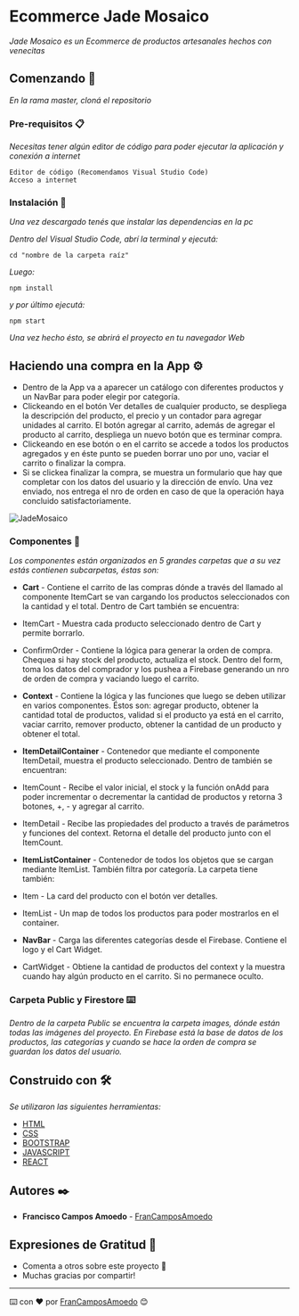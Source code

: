 # Ecommerce Jade Mosaico

_Jade Mosaico es un Ecommerce de productos artesanales hechos con venecitas_

## Comenzando 🚀

_En la rama master, cloná el repositorio_

### Pre-requisitos 📋

_Necesitas tener algún editor de código para poder ejecutar la aplicación y conexión a internet_

```
Editor de código (Recomendamos Visual Studio Code)
Acceso a internet
```

### Instalación 🔧

_Una vez descargado tenés que instalar las dependencias en la pc_

_Dentro del Visual Studio Code, abrí la terminal y ejecutá:_

```
cd "nombre de la carpeta raíz"
```

_Luego:_

```
npm install
```

_y por último ejecutá:_

```
npm start
```

_Una vez hecho ésto, se abrirá el proyecto en tu navegador Web_

## Haciendo una compra en la App ⚙️

* Dentro de la App va a aparecer un catálogo con diferentes productos y un NavBar para poder elegir por categoría. 
* Clickeando en el botón Ver detalles de cualquier producto, se despliega la descripción del producto, el precio y un contador para agregar unidades al carrito. El botón agregar al carrito, además de agregar el producto al carrito, despliega un nuevo botón que es terminar compra. 
* Clickeando en ese botón o en el carrito se accede a todos los productos agregados y en éste punto se pueden borrar uno por uno, vaciar el carrito o finalizar la compra.
* Si se clickea finalizar la compra, se muestra un formulario que hay que completar con los datos del usuario y la dirección de envío. Una vez enviado, nos entrega el nro de orden en caso de que la operación haya concluido satisfactoriamente.

![JadeMosaico](https://user-images.githubusercontent.com/89227073/168498543-b2cfc52a-fdfc-4e48-8212-22955dca8bec.gif)

### Componentes 🔩

_Los componentes están organizados en 5 grandes carpetas que a su vez estás contienen subcarpetas, éstas son:_

* **Cart** - Contiene el carrito de las compras dónde a través del llamado al componente ItemCart se van cargando los productos seleccionados con la cantidad y el total.
Dentro de Cart también se encuentra:
* ItemCart - Muestra cada producto seleccionado dentro de Cart y permite borrarlo.
* ConfirmOrder - Contiene la lógica para generar la orden de compra. Chequea si hay stock del producto, actualiza el stock. Dentro del form, toma los datos del comprador y los pushea a Firebase generando un nro de orden de compra y vaciando luego el carrito.

* **Context** - Contiene la lógica y las funciones que luego se deben utilizar en varios componentes. Éstos son: agregar producto, obtener la cantidad total de productos, validad si el producto ya está en el carrito, vaciar carrito, remover producto, obtener la cantidad de un producto y obtener el total.

* **ItemDetailContainer** - Contenedor que mediante el componente ItemDetail, muestra el producto seleccionado.
Dentro de también se encuentran:
* ItemCount - Recibe el valor inicial, el stock y la función onAdd para poder incrementar o decrementar la cantidad de productos y retorna 3 botones, +, - y agregar al carrito.
* ItemDetail - Recibe las propiedades del producto a través de parámetros y funciones del context. Retorna el detalle del producto junto con el ItemCount.

* **ItemListContainer** - Contenedor de todos los objetos que se cargan mediante ItemList. También filtra por categoría.
La carpeta tiene también:
* Item - La card del producto con el botón ver detalles.
* ItemList - Un map de todos los productos para poder mostrarlos en el container.

* **NavBar** - Carga las diferentes categorías desde el Firebase. Contiene el logo y el Cart Widget.
* CartWidget - Obtiene la cantidad de productos del context y la muestra cuando hay algún producto en el carrito. Si no permanece oculto.

### Carpeta Public y Firestore ⌨️

_Dentro de la carpeta Public se encuentra la carpeta images, dónde están todas las imágenes del proyecto.
En Firebase está la base de datos de los productos, las categorías y cuando se hace la orden de compra se guardan los datos del usuario._

## Construido con 🛠️

_Se utilizaron las siguientes herramientas:_

* [HTML](https://developer.mozilla.org/es/docs/Web/HTML)
* [CSS](https://developer.mozilla.org/es/docs/Web/CSS)
* [BOOTSTRAP](https://getbootstrap.com/)
* [JAVASCRIPT](https://developer.mozilla.org/es/docs/Web/JavaScript)
* [REACT](https://es.reactjs.org/docs/getting-started.html)

## Autores ✒️

* **Francisco Campos Amoedo** - [FranCamposAmoedo](https://github.com/FranCamposAmoedo)

## Expresiones de Gratitud 🎁

* Comenta a otros sobre este proyecto 📢
* Muchas gracias por compartir!
---
⌨️ con ❤️ por [FranCamposAmoedo](https://github.com/FranCamposAmoedo) 😊
